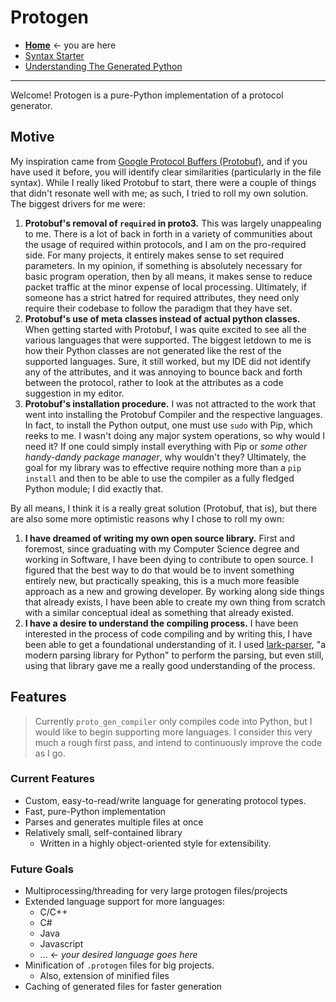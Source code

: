 # Protogen

* **[Home]()** &larr; you are here
* [Syntax Starter](syntax.md)
* [Understanding The Generated Python](generated/python.md)

---

Welcome! Protogen is a pure-Python implementation of a protocol generator.

## Motive

My inspiration came from [Google Protocol Buffers (Protobuf)](https://developers.google.com/protocol-buffers), and if you have used it before, you will identify clear similarities (particularly in the file syntax). While I really liked Protobuf to start, there were a couple of things that didn't resonate well with me; as such, I tried to roll my own solution. The biggest drivers for me were:

1. **Protobuf's removal of `required` in proto3.** This was largely unappealing to me. There is a lot of back in forth in a variety of communities about the usage of required within protocols, and I am on the pro-required side. For many projects, it entirely makes sense to set required parameters. In my opinion, if something is absolutely necessary for basic program operation, then by all means, it makes sense to reduce packet traffic at the minor expense of local processing. Ultimately, if someone has a strict hatred for required attributes, they need only require their codebase to follow the paradigm that they have set.
2. **Protobuf's use of meta classes instead of actual python classes.** When getting started with Protobuf, I was quite excited to see all the various languages that were supported. The biggest letdown to me is how their Python classes are not generated like the rest of the supported languages. Sure, it still worked, but my IDE did not identify any of the attributes, and it was annoying to bounce back and forth between the protocol, rather to look at the attributes as a code suggestion in my editor.
3. **Protobuf's installation procedure.** I was not attracted to the work that went into installing the Protobuf Compiler and the respective languages. In fact, to install the Python output, one must use `sudo` with Pip, which reeks to me. I wasn't doing any major system operations, so why would I need it? If one could simply install everything with Pip or *some other handy-dandy package manager*, why wouldn't they? Ultimately, the goal for my library was to effective require nothing more than a `pip install` and then to be able to use the compiler as a fully fledged Python module; I did exactly that.

By all means, I think it is a really great solution (Protobuf, that is), but there are also some more optimistic reasons why I chose to roll my own:
1. **I have dreamed of writing my own open source library.** First and foremost, since graduating with my Computer Science degree and working in Software, I have been dying to contribute to open source. I figured that the best way to do that would be to invent something entirely new, but practically speaking, this is a much more feasible approach as a new and growing developer. By working along side things that already exists, I have been able to create my own thing from scratch with a similar conceptual ideal as something that already existed.
2. **I have a desire to understand the compiling process.** I have been interested in the process of code compiling and by writing this, I have been able to get a foundational understanding of it. I used [lark-parser](https://github.com/lark-parser/lark), "a modern parsing library for Python" to perform the parsing, but even still, using that library gave me a really good understanding of the process.

## Features

> Currently `proto_gen_compiler` only compiles code into Python, but I would like to begin supporting more languages. I consider this very much a rough first pass, and intend to continuously improve the code as I go.

### Current Features
* Custom, easy-to-read/write language for generating protocol types.
* Fast, pure-Python implementation
* Parses and generates multiple files at once
* Relatively small, self-contained library
  * Written in a highly object-oriented style for extensibility.

### Future Goals
* Multiprocessing/threading for very large protogen files/projects
* Extended language support for more languages:
  * C/C++
  * C#
  * Java
  * Javascript
  * ... &larr; *your desired language goes here*
* Minification of `.protogen` files for big projects.
  * Also, extension of minified files
* Caching of generated files for faster generation